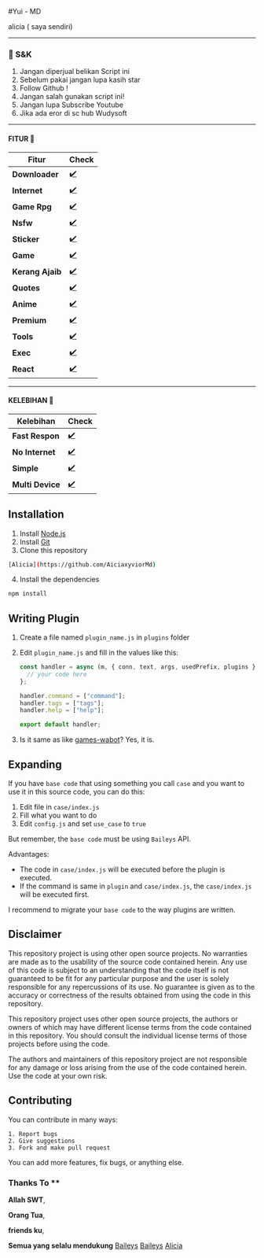 #Yui - MD

alicia ( saya sendiri)


---------

### 📮 S&K
1. Jangan diperjual belikan Script ini
2. Sebelum pakai jangan lupa kasih star
3. Follow Github !
4. Jangan salah gunakan script ini!
5. Jangan lupa Subscribe Youtube
6. Jika ada eror di sc hub Wudysoft

---------

#### FITUR 📍
| Fitur | Check |
|--------|--------|
| **Downloader** |[✔️](https://github.com/AiciaxyviorMd) |
| **Internet** |[✔️](https://github.com/AiciaxyviorMdr) |
| **Game Rpg** |[✔️](https://github.com/AiciaxyviorMd) |
| **Nsfw** |[✔️](https://github.com/AiciaxyviorMd) |
| **Sticker** |[✔️](https://github.com/AiciaxyviorMd) |
| **Game** |[✔️](https://github.com/AiciaxyviorMd) |
| **Kerang Ajaib** |[✔️](https://github.com/AiciaxyviorMd) |
| **Quotes** |[✔️](https://github.com/AiciaxyviorMd) |
| **Anime** |[✔️](https://github.com/AiciaxyviorMd) |
| **Premium** |[✔️](https://github.com/AiciaxyviorMd) |
| **Tools** |[✔️](https://github.com/AiciaxyviorMd) |
| **Exec** |[✔️](https://github.com/AiciaxyviorMd) |
| **React** |[✔️](https://github.com/AiciaxyviorMd) |
---------
#### KELEBIHAN 📍
| Kelebihan | Check |
|--------|--------|
| **Fast Respon** |[✔️](https://github.com/AiciaxyviorMd) |
| **No Internet** |[✔️](https://github.com/AiciaxyviorMd) |
| **Simple** |[✔️](https://github.com/AiciaxyviorMd) |
| **Multi Device** |[✔️](https://github.com/AiciaxyviorMd) |

## Installation

1. Install [Node.js](https://nodejs.org/en/download/)
2. Install [Git](https://git-scm.com/downloads)
3. Clone this repository

```bash
[Alicia](https://github.com/AiciaxyviorMd)
```

4. Install the dependencies

```bash
npm install
```
## Writing Plugin

1. Create a file named `plugin_name.js` in `plugins` folder
2. Edit `plugin_name.js` and fill in the values like this:

   ```js
   const handler = async (m, { conn, text, args, usedPrefix, plugins }) => {
     // your code here
   };

   handler.command = ["command"];
   handler.tags = ["tags"];
   handler.help = ["help"];

   export default handler;
   ```

3. Is it same as like [games-wabot](https://github.com/BochilGaming/games-wabot/tree/multi-device)? Yes, it is.

## Expanding

If you have `base code` that using something you call `case` and you want to use it in this source code, you can do this:

1. Edit file in `case/index.js`
2. Fill what you want to do
3. Edit `config.js` and set `use_case` to `true`

But remember, the `base code` must be using `Baileys` API.

Advantages:
- The code in `case/index.js` will be executed before the plugin is executed.
- If the command is same in `plugin` and `case/index.js`, the `case/index.js` will be executed first.

I recommend to migrate your `base code` to the way plugins are written.
## Disclaimer

This repository project is using other open source projects. No warranties are made as to the usability of the source code contained herein. Any use of this code is subject to an understanding that the code itself is not guaranteed to be fit for any particular purpose and the user is solely responsible for any repercussions of its use. No guarantee is given as to the accuracy or correctness of the results obtained from using the code in this repository. 

This repository project uses other open source projects, the authors or owners of which may have different license terms from the code contained in this repository. You should consult the individual license terms of those projects before using the code. 

The authors and maintainers of this repository project are not responsible for any damage or loss arising from the use of the code contained herein. Use the code at your own risk.

## Contributing

You can contribute in many ways:
```
1. Report bugs
2. Give suggestions
3. Fork and make pull request
```
You can add more features, fix bugs, or anything else.

### Thanks To **

**Allah SWT**,

**Orang Tua**,

**friends ku**,

**Semua yang selalu mendukung**
[Baileys](https://github.com/WhiskeySockets/Baileys)
[Baileys](https://github.com/WhiskeySockets/Baileys)
[Alicia](https://github.com/AiciaxyviorMd)


